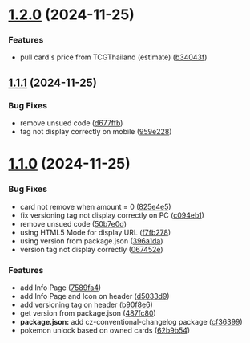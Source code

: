 # [1.2.0](https://github.com/3xbun/thdex/compare/v1.1.1...v1.2.0) (2024-11-25)


### Features

* pull card's price from TCGThailand (estimate) ([b34043f](https://github.com/3xbun/thdex/commit/b34043f55a409a9891ad0d3517da23ceda6aef87))



## [1.1.1](https://github.com/3xbun/thdex/compare/v1.1.0...v1.1.1) (2024-11-25)


### Bug Fixes

* remove unsued code ([d677ffb](https://github.com/3xbun/thdex/commit/d677ffb90c65eda5a0135ef50c5f5e5e1a5c8473))
* tag not display correctly on mobile ([959e228](https://github.com/3xbun/thdex/commit/959e228c3f320e38b16c6d42bc0ff6e81c7f7091))



# [1.1.0](https://github.com/3xbun/thdex/compare/cf363991bf82b20be5cf35dbd0914b5fc7e49745...v1.1.0) (2024-11-25)


### Bug Fixes

* card not remove when amount = 0 ([825e4e5](https://github.com/3xbun/thdex/commit/825e4e566909050cd1741f61806167e2b20042b7))
* fix versioning tag not display correctly on PC ([c094eb1](https://github.com/3xbun/thdex/commit/c094eb1a58ab461e3d5aa280287f9ee2c88ae549))
* remove unsued code ([50b7e0d](https://github.com/3xbun/thdex/commit/50b7e0dfbc5361994c228a8a71c5690b0865ee03))
* using HTML5 Mode for display URL ([f7fb278](https://github.com/3xbun/thdex/commit/f7fb2782b7b89dc499dccc497a168fe7f87f37f6))
* using version from package.json ([396a1da](https://github.com/3xbun/thdex/commit/396a1da498c86eb4c312702a062c0adb186d5b8a))
* version tag not display correctly ([067452e](https://github.com/3xbun/thdex/commit/067452eb91829f560f6fa668dea39c6259b6acd9))


### Features

* add Info Page ([7589fa4](https://github.com/3xbun/thdex/commit/7589fa45f6b8338f5551fe9cfa28f1fa7917fbd4))
* add Info Page and Icon on header ([d5033d9](https://github.com/3xbun/thdex/commit/d5033d9973f17e29f3899994a1b850a8e3e600f8))
* add versioning tag on header ([b90f8e6](https://github.com/3xbun/thdex/commit/b90f8e640a085ede1a2b7932bd8675f34a5db10c))
* get version from package.json ([487fc80](https://github.com/3xbun/thdex/commit/487fc806e63f541fbd1243d3d1ad7858ff48971e))
* **package.json:** add cz-conventional-changelog package ([cf36399](https://github.com/3xbun/thdex/commit/cf363991bf82b20be5cf35dbd0914b5fc7e49745))
* pokemon unlock based on owned cards ([62b9b54](https://github.com/3xbun/thdex/commit/62b9b54accf2664455189950f6fb5b367f3da63a))



